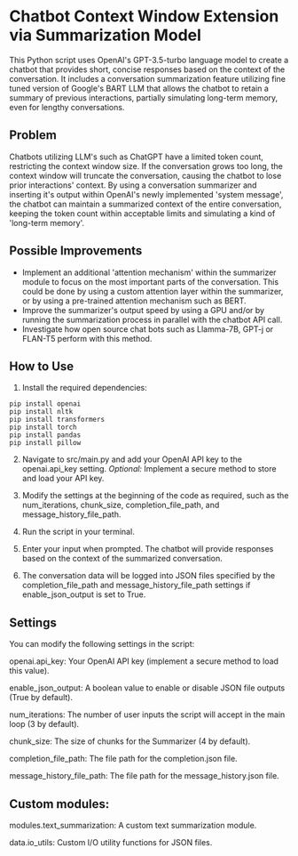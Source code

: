 # Chatbot Context Window Extension via Summarization Model
This Python script uses OpenAI's GPT-3.5-turbo language model to create a chatbot that provides short, concise responses based on the context of the conversation. It includes a conversation summarization feature utilizing fine tuned version of Google's BART LLM that allows the chatbot to retain a summary of previous interactions, partially simulating long-term memory, even for lengthy conversations.

## Problem
Chatbots utilizing LLM's such as ChatGPT have a limited token count, restricting the context window size. If the conversation grows too long, the context window will truncate the conversation, causing the chatbot to lose prior interactions' context. By using a conversation summarizer and inserting it's output within OpenAI's newly implemented 'system message', the chatbot can maintain a summarized context of the entire conversation, keeping the token count within acceptable limits and simulating a kind of 'long-term memory'.

## Possible Improvements
- Implement an additional 'attention mechanism' within the summarizer module to focus on the most important parts of the conversation. This could be done by using a custom attention layer within the summarizer, or by using a pre-trained attention mechanism such as BERT.
- Improve the summarizer's output speed by using a GPU and/or by running the summarization process in parallel with the chatbot API call.
- Investigate how open source chat bots such as Llamma-7B, GPT-j or FLAN-T5 perform with this method.

## How to Use
1. Install the required dependencies:

```
pip install openai
pip install nltk
pip install transformers
pip install torch
pip install pandas
pip install pillow
```

2. Navigate to src/main.py and add your OpenAI API key to the openai.api_key setting. *Optional:* Implement a secure method to store and load your API key.

3. Modify the settings at the beginning of the code as required, such as the num_iterations, chunk_size, completion_file_path, and message_history_file_path.

4. Run the script in your terminal.

5. Enter your input when prompted. The chatbot will provide responses based on the context of the summarized conversation.

6. The conversation data will be logged into JSON files specified by the completion_file_path and message_history_file_path settings if enable_json_output is set to True.


## Settings
You can modify the following settings in the script:

openai.api_key: Your OpenAI API key (implement a secure method to load this value).

enable_json_output: A boolean value to enable or disable JSON file outputs (True by default).

num_iterations: The number of user inputs the script will accept in the main loop (3 by default).

chunk_size: The size of chunks for the Summarizer (4 by default).

completion_file_path: The file path for the completion.json file.

message_history_file_path: The file path for the message_history.json file.


## Custom modules:
modules.text_summarization: A custom text summarization module.

data.io_utils: Custom I/O utility functions for JSON files.